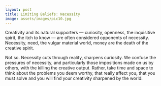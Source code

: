 ```yaml
---
layout: post
title: Limiting Beliefs: Necessity
image: assets/images/pic10.jpg
---
```


Creativity and its natural supporters — curiosity, openness, the inquisitive spirit, the itch to know — are often considered opponents of necessity. Necessity, need, the vulgar material world, money are the death of the creative spirit.

Not so. Necessity cuts through reality, sharpens curiosity. We confuse the pressures of necessity, and particularly those impositions made on us by others, with the killing the creative output. Rather, take time and space to think about the problems you deem worthy, that really affect you, that you must solve and you will find your creativity sharpened by the world.